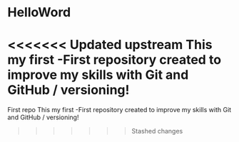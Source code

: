 # HelloWord
<<<<<<< Updated upstream
 This my first 
 -First repository created to improve my skills with Git and GitHub / versioning!
=======
First repo
This my first -First repository created to improve my skills with Git and GitHub / versioning!
>>>>>>> Stashed changes
